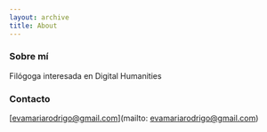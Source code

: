 ```yaml
---
layout: archive
title: About
---
```


### Sobre mí
Filógoga interesada en Digital Humanities

### Contacto
[evamariarodrigo@gmail.com](mailto: evamariarodrigo@gmail.com)